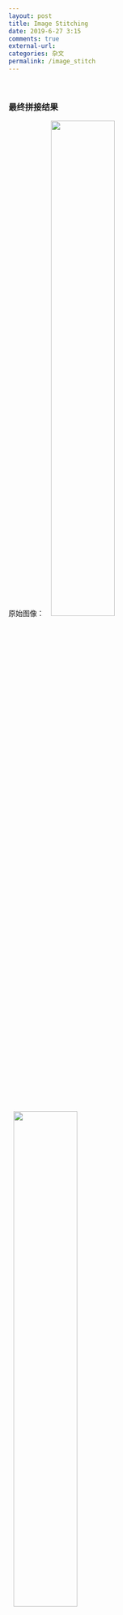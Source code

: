 ```yaml
---
layout: post
title: Image Stitching
date: 2019-6-27 3:15
comments: true
external-url:
categories: 杂文
permalink: /image_stitch
---
```

<br>

### 最终拼接结果
原始图像：
<img src="{{ site.github_cdn_prefix }}/stitch/2000.jpg" class="img-responsive" style="width:50%;margin-left:2%"/><br>
<img src="{{ site.github_cdn_prefix }}/stitch/2107.jpg" class="img-responsive" style="width:50%;margin-left:2%"/><br>
<img src="{{ site.github_cdn_prefix }}/stitch/2324.jpg" class="img-responsive" style="width:50%;margin-left:2%"/><br>

使用ps的拼接结果：
<img src="{{ site.github_cdn_prefix }}/stitch/results3.png" class="img-responsive" style="width:50%;margin-left:2%"/><br>

使用基于稠密重建的方法：
<img src="{{ site.github_cdn_prefix }}/stitch/stitched_naive.jpg" class="img-responsive" style="width:50%;margin-left:2%"/><br>

使用基于稠密重建+光线追踪进行碰撞检测的办法：
<img src="{{ site.github_cdn_prefix }}/stitch/stitched_ray_tracing.jpg" class="img-responsive" style="width:50%;margin-left:2%"/><br>


### libelas
    给定两张图片，这个库可以给出视差图

### 多视图几何参考书籍：
    参考https://zhuanlan.zhihu.com/p/34995102
	《Multiple View Geometry in Computer Vision (Second Edition)》
	
###  状态估计参考论文
	state estimation for robotics

### 三维空间优化
	Lie groups, Lie algebras, projective geometry and optimization for 3D Geometry, Engineering and Computer Vision

### 四元数动力学
	https://arxiv.org/pdf/1711.02508.pdf
	Quaternion kinematics for the error-state Kalman filter

### Optimal Ray Intersection For Computing 3D Points From N-View Correspondences
Optimal Ray Intersection For Computing 3D Points From N-View Correspondences

Python 实现代码：
```Python
def triangulatePoints(list_of_re_projection_matrix, list_of_mn):
    # type: ([np.ndarray], [np.ndarray]) -> np.ndarray
    sum_A = np.zeros(shape=(3, 3))
    sum_b = np.zeros(shape=(3, 1))
    for J, mn in zip(list_of_re_projection_matrix, list_of_mn):
        assert J.shape == (3, 4)
        assert mn.shape == (2, 1)
        mn_homo = np.ones(shape=(3, 1))
        mn_homo[:2, :] = mn[:2, :]
        KR = J[:3, :3]
        KR_inv = np.linalg.inv(KR)
        Kt = J[:3, 3:4]
        l = KR_inv.dot(mn_homo)
        l = l / np.sqrt(np.sum(l ** 2))
        q = -1 * KR_inv.dot(Kt)
        a = l[0].squeeze().tolist()
        b = l[1].squeeze().tolist()
        c = l[2].squeeze().tolist()
        x = q[0].squeeze().tolist()
        y = q[1].squeeze().tolist()
        z = q[2].squeeze().tolist()
        sum_A += np.array([[1 - a ** 2, -1 * a * b, -1 * a * c],
                           [-1 * a * b, 1 - b ** 2, -1 * b * c],
                           [-1 * a * c, -1 * b * c, 1 - c ** 2]])
        sum_b += np.array([[(1 - a ** 2) * x - a * b * y - a * c * z],
                           [-1 * a * b * x + (1 - b ** 2) * y - b * c * z],
                           [-1 * a * c * x - b * c * y + (1 - c ** 2) * z]])
    x = np.linalg.inv(sum_A).dot(sum_b)
    return x
```

### 经典论文
`1`. <http://matthewalunbrown.com/papers/ijcv2007.pdf>

### SFM常用软件
`1`. pmvs<br>
`2`. Smart3D <http://www.zhdrtk.com/3528.html>


### 开源代码
`1` 2016 STOF: [colmap](https://github.com/colmap/colmap)， [论文链接](https://www.cv-foundation.org/openaccess/content_cvpr_2016/papers/Schonberger_Structure-From-Motion_Revisited_CVPR_2016_paper.pdf)<br>
`2`. [OpenPano](https://github.com/ppwwyyxx/OpenPano)


### Jau 30th 结果

用colmap重建出的点云经过重采样后的结果

<img src="{{ site.github_cdn_prefix }}/screenshots/2020-01-30-22-54-03.png" class="img-responsive" style="width:80%;margin-left:2%"/><br>


使用泊松表面重建的结果

<img src="{{ site.github_cdn_prefix }}/screenshots/2020-01-30-23-02-35.png" class="img-responsive" style="width:80%;margin-left:2%"/><br>

使用delaunay三角化进行表面重建的结果

<img src="{{ site.github_cdn_prefix }}/screenshots/2020-01-30-23-04-11.png" class="img-responsive" style="width:80%;margin-left:2%"/><br>

效果比使用泊松表面重建要好上不少，但是很多地方有毛刺

如果直接对上面的点云使用法线贴图：

<img src="{{ site.github_cdn_prefix }}/screenshots/2020-01-30-23-05-43.png" class="img-responsive" style="width:80%;margin-left:2%"/><br>

因为毛刺的存在，其实效果并不是很好：

<img src="{{ site.github_cdn_prefix }}/screenshots/2020-01-30-23-07-40.png" class="img-responsive" style="width:80%;margin-left:2%"/><br>

目前正在尝试寻找使用moving least square 来对点云进行平滑， 一个参考资料为:
<http://www.pointclouds.org/assets/files/presentations/ICCV2011-surface.pdf>

<img src="{{ site.github_cdn_prefix }}/screenshots/2020-01-31-00-33-50.png" class="img-responsive" style="width:80%;margin-left:2%"/><br>

两张图片拼接代码：
```python
import cv2 as cv
import cv2
import numpy as np
box = cv.imread("/data3/zyx/yks/eclipse_workspace/moving_dlt/left/2000.jpg");
box = np.rot90(box, 1)
box_in_sence = cv.imread("/data3/zyx/yks/eclipse_workspace/moving_dlt/left/2144.jpg");
box_in_sence = np.rot90(box_in_sence, 1)

cv.imshow("box", box)
cv.imshow("box_in_sence", box_in_sence)

# ??ORB?????
orb = cv.ORB_create()
kp1, des1 = orb.detectAndCompute(box,None)
kp2, des2 = orb.detectAndCompute(box_in_sence,None)

canvas = box.copy()
result_kp0 = cv.drawKeypoints(canvas, kp1, None, -1, cv.DrawMatchesFlags_DEFAULT)
cv.imwrite("result_kp0.jpg", result_kp0)
canvas = box_in_sence.copy()
result_kp1 = cv.drawKeypoints(canvas, kp2, None, -1, cv.DrawMatchesFlags_DEFAULT)
cv.imwrite("result_kp1.jpg", result_kp1)

# ???? ?????????
# FLANN_INDEX_KDTREE = 1
# index_params = dict(algorithm = FLANN_INDEX_KDTREE, trees = 5)
# search_params = dict(checks = 50)
# flann = cv.FlannBasedMatcher(index_params, search_params)
# matches = flann.knnMatch(des1,des2,k=2)

bf = cv.BFMatcher(cv.NORM_HAMMING, crossCheck=True)
matches = bf.match(des1,des2)

good = matches
# for m,n in matches:
#     if m.distance < 0.7*n.distance:
#         good.append(m)
img1 = box
img2 = box_in_sence
src_pts = np.float32([ kp1[m.queryIdx].pt for m in good ]).reshape(-1,1,2)
dst_pts = np.float32([ kp2[m.trainIdx].pt for m in good ]).reshape(-1,1,2)
M, mask = cv.findHomography(src_pts, dst_pts, cv.RANSAC,5.0)
matchesMask = mask.ravel().tolist()
h,w,d = img1.shape
pts = np.float32([ [0,0],[0,h-1],[w-1,h-1],[w-1,0] ]).reshape(-1,1,2)
dst = cv.perspectiveTransform(pts,M)
img2 = cv.polylines(img2,[np.int32(dst)],True,255,3, cv.LINE_AA)
cv.imshow("img2", img2)


def create_mask(img1, img2, version):
    height_img1 = img1.shape[0]
    width_img1 = img1.shape[1]
    width_img2 = img2.shape[1]
    height_panorama = height_img1
    width_panorama = width_img1 + width_img2
    offset = int(200 / 2)
    barrier = img1.shape[1] - int(200 / 2)
    mask = np.zeros((height_panorama, width_panorama))
    if version == 'left_image':
        mask[:, barrier - offset:barrier + offset] = np.tile(np.linspace(1, 0, 2 * offset).T, (height_panorama, 1))
        mask[:, :barrier - offset] = 1
    else:
        mask[:, barrier - offset:barrier + offset] = np.tile(np.linspace(0, 1, 2 * offset).T, (height_panorama, 1))
        mask[:, barrier + offset:] = 1
    return cv2.merge([mask, mask, mask])

def blending(H, img1, img2):
    # H = self.registration(img1, img2)
    height_img1 = img1.shape[0]
    width_img1 = img1.shape[1]
    width_img2 = img2.shape[1]
    height_panorama = height_img1
    width_panorama = width_img1 + width_img2

    panorama1 = np.zeros((height_panorama, width_panorama, 3))
    mask1 = create_mask(img1, img2, version='left_image')
    panorama1[0:img1.shape[0], 0:img1.shape[1], :] = img1
    panorama1 *= mask1
    mask2 = create_mask(img1, img2, version='right_image')
    panorama2 = cv2.warpPerspective(img2, H, (width_panorama, height_panorama)) * mask2
    result = panorama1 + panorama2

    rows, cols = np.where(result[:, :, 0] != 0)
    min_row, max_row = min(rows), max(rows) + 1
    min_col, max_col = min(cols), max(cols) + 1
    final_result = result[min_row:max_row, min_col:max_col, :]
    return final_result

stitched = blending(M, box_in_sence.copy(), box.copy())
cv.imshow("", stitched.astype(np.uint8))
cv.waitKey(0)
# ????
result = cv.drawMatches(box, kp1, box_in_sence, kp2, matches, None)
cv.imwrite("match.png", result)
cv.imshow("orb-match", result)
cv.waitKey(0)
cv.destroyAllWindows()
```